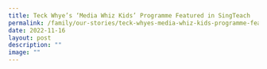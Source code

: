```yaml
---
title: Teck Whye’s ‘Media Whiz Kids’ Programme Featured in SingTeach
permalink: /family/our-stories/teck-whyes-media-whiz-kids-programme-featured-in-singteach/
date: 2022-11-16
layout: post
description: ""
image: ""
---
```

